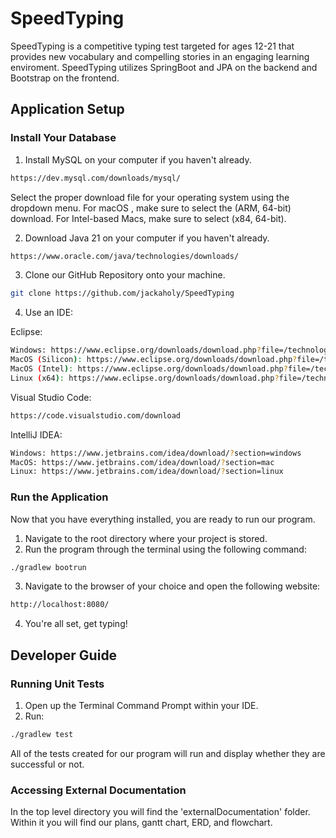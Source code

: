 # SpeedTyping

SpeedTyping is a competitive typing test targeted for ages 12-21 that provides new vocabulary and compelling stories in an engaging learning enviroment.
SpeedTyping utilizes SpringBoot and JPA on the backend and Bootstrap on the frontend.



## Application Setup

### Install Your Database

1. Install MySQL on your computer if you haven't already. 

```bash
https://dev.mysql.com/downloads/mysql/
```

Select the proper download file for your operating system using the dropdown menu. For macOS , make sure to select the (ARM, 64-bit) download. For Intel-based Macs, make sure to select (x84, 64-bit).

2. Download Java 21 on your computer if you haven't already.

```bash
https://www.oracle.com/java/technologies/downloads/
```
3. Clone our GitHub Repository onto your machine.

```bash
git clone https://github.com/jackaholy/SpeedTyping
```

4. Use an IDE:

Eclipse:
```bash
Windows: https://www.eclipse.org/downloads/download.php?file=/technology/epp/downloads/release/2023-09/R/eclipse-java-2023-09-R-win32-x86_64.zip
MacOS (Silicon): https://www.eclipse.org/downloads/download.php?file=/technology/epp/downloads/release/2023-09/R/eclipse-java-2023-09-R-macosx-cocoa-aarch64.dmg
MacOS (Intel): https://www.eclipse.org/downloads/download.php?file=/technology/epp/downloads/release/2023-09/R/eclipse-java-2023-09-R-macosx-cocoa-x86_64.dmg
Linux (x64): https://www.eclipse.org/downloads/download.php?file=/technology/epp/downloads/release/2023-09/R/eclipse-java-2023-09-R-linux-gtk-x86_64.tar.gz
```
Visual Studio Code:
```bash
https://code.visualstudio.com/download
```

IntelliJ IDEA:
```bash
Windows: https://www.jetbrains.com/idea/download/?section=windows
MacOS: https://www.jetbrains.com/idea/download/?section=mac
Linux: https://www.jetbrains.com/idea/download/?section=linux
```

### Run the Application

Now that you have everything installed, you are ready to run our program.

1. Navigate to the root directory where your project is stored.
2. Run the program through the terminal using the following command:

```bash
./gradlew bootrun
```
3. Navigate to the browser of your choice and open the following website:

```bash
http://localhost:8080/
```
4. You're all set, get typing!

## Developer Guide

### Running Unit Tests

1. Open up the Terminal Command Prompt within your IDE.
2. Run:
```bash
./gradlew test
```
All of the tests created for our program will run and display whether they are successful or not.

### Accessing External Documentation

In the top level directory you will find the 'externalDocumentation' folder. Within it you will find our plans, gantt chart, ERD, and flowchart.
